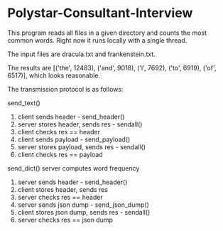 # Polystar-Consultant-Interview

This program reads all files in a given directory and counts the most common words. Right now it runs locally with a single thread.

The input files are dracula.txt and frankenstein.txt.

The results are [('the', 12483), ('and', 9018), ('i', 7692), ('to', 6919), ('of', 6517)], which looks reasonable.

The transmission protocol is as follows:

send_text()
1. client sends header - send_header()
2. server stores header, sends res - sendall()
3. client checks res == header
4. client sends payload - send_payload()
5. server stores payload, sends res - sendall()
6. client checks res == payload

send_dict()
server computes word frequency
1. server sends header - send_header()
2. client stores header, sends res
3. server checks res == header
4. server sends json dump - send_json_dump()
5. client stores json dump, sends res - sendall()
6. server checks res == json dump
